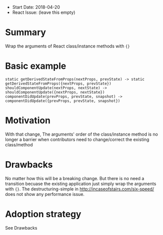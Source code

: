 - Start Date: 2018-04-20
- React Issue: (leave this empty)

# Summary

Wrap the arguments of React class/instance methods with `{}`

# Basic example

```
static getDerivedStateFromProps(nextProps, prevState) -> static getDerivedStateFromProps({nextProps, prevState})
shouldComponentUpdate(nextProps, nextState) -> shouldComponentUpdate({nextProps, nextState})
componentDidUpdate(prevProps, prevState, snapshot) -> componentDidUpdate({prevProps, prevState, snapshot})
```

# Motivation

With that change, The arguments' order of the class/instance method is no longer a barrier when contributors need to change/correct the existing class/method

# Drawbacks

No matter how this will be a breaking change. But there is no need a transition becuase the existing application just simply wrap the arguments with `{}`.
The destructuring-simple in http://incaseofstairs.com/six-speed/ does not show any performance issue.

# Adoption strategy

See Drawbacks
